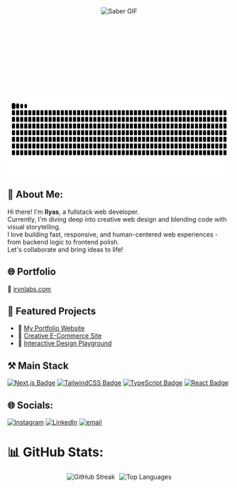<div align="center" style="display: flex; justify-content: center; align-items: center; gap: 20px; flex-wrap: wrap;">
  <img src="https://gifdb.com/images/high/saber-artoria-pendragon-fate-stay-playing-pxuklu31m74i5y8n.gif" alt="Saber GIF" height="180" />
  <img src="https://raw.githubusercontent.com/Zukazine/Zukazine/output/snake.svg" alt="Snake animation" height="180" />
</div>

## 💫 About Me:

Hi there! I'm **Ilyas**, a fullstack web developer.  
Currently, I'm diving deep into creative web design and blending code with visual storytelling.  
I love building fast, responsive, and human-centered web experiences - from backend logic to frontend polish.  
Let's collaborate and bring ideas to life!

## 🌐 Portfolio

🔗 [irvnlabs.com](https://irvnlabs.com)

## 📁 Featured Projects

- 🔗 [My Portfolio Website](https://your-portfolio-link.com)
- 🛒 [Creative E-Commerce Site](https://ecommerce-project-link.com)
- 🎨 [Interactive Design Playground](https://design-to-code.com)

## ⚒️ Main Stack

[![Next.js Badge](https://img.shields.io/badge/Next.js-000?style=for-the-badge&logo=nextdotjs&logoColor=white)](https://nextjs.org/)
[![TailwindCSS Badge](https://img.shields.io/badge/TailwindCSS-38B2AC?style=for-the-badge&logo=tailwind-css&logoColor=white)](https://tailwindcss.com/)
[![TypeScript Badge](https://img.shields.io/badge/TypeScript-3178C6?style=for-the-badge&logo=typescript&logoColor=white)](https://www.typescriptlang.org/)
[![React Badge](https://img.shields.io/badge/React-20232A?style=for-the-badge&logo=react&logoColor=61DAFB)](https://reactjs.org/)

## 🌐 Socials:

[![Instagram](https://img.shields.io/badge/Instagram-%23E4405F.svg?logo=Instagram&logoColor=white)](https://instagram.com/https://www.instagram.com/iniilyass/) [![LinkedIn](https://img.shields.io/badge/LinkedIn-%230077B5.svg?logo=linkedin&logoColor=white)](https://linkedin.com/in/https://www.linkedin.com/in/muhammad-ilyas-irfan-syiraaj-51b3ab292) [![email](https://img.shields.io/badge/Email-D14836?logo=gmail&logoColor=white)](mailto:ilyasirfan1221@gmail.com)

# 📊 GitHub Stats:

<!-- ![](https://github-readme-stats.vercel.app/api?username=Zukazine&theme=dracula&hide_border=false&include_all_commits=false&count_private=true)<br/>  -->
<div align="center" style="display: flex; justify-content: center; gap: 10px; flex-wrap: wrap;">
  <img src="https://nirzak-streak-stats.vercel.app/?user=Zukazine&theme=dracula&hide_border=false" alt="GitHub Streak" />
  <img src="https://github-readme-stats.vercel.app/api/top-langs/?username=Zukazine&theme=dracula&hide_border=false&include_all_commits=false&count_private=true&layout=compact" alt="Top Languages" />
</div>
